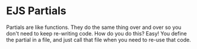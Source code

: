 # EJS Partials

Partials are like functions. They do the same thing over and over so you don't need to keep re-writing code. 
How do you do this? Easy! You define the partial in a file, and just call that file when you need to re-use that code. 
